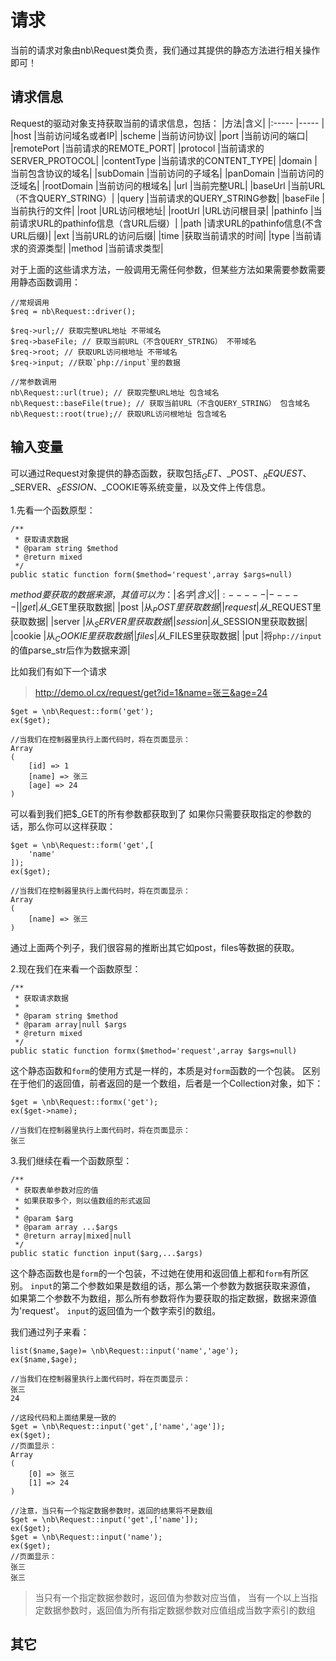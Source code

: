 # 请求
当前的请求对象由nb\\Request类负责，我们通过其提供的静态方法进行相关操作即可！

## 请求信息
Request的驱动对象支持获取当前的请求信息，包括：
|方法|含义|
|:-----  |-----  |
|host        |当前访问域名或者IP|
|scheme      |当前访问协议|
|port        |当前访问的端口|
|remotePort  |当前请求的REMOTE_PORT|
|protocol    |当前请求的SERVER_PROTOCOL|
|contentType |当前请求的CONTENT_TYPE|
|domain      |当前包含协议的域名|
|subDomain   |当前访问的子域名|
|panDomain   |当前访问的泛域名|
|rootDomain  |当前访问的根域名|
|url         |当前完整URL|
|baseUrl     |当前URL（不含QUERY_STRING）|
|query       |当前请求的QUERY_STRING参数|
|baseFile    |当前执行的文件|
|root        |URL访问根地址|
|rootUrl     |URL访问根目录|
|pathinfo    |当前请求URL的pathinfo信息（含URL后缀）|
|path        |请求URL的pathinfo信息(不含URL后缀)|
|ext         |当前URL的访问后缀|
|time        |获取当前请求的时间|
|type        |当前请求的资源类型|
|method      |当前请求类型|

对于上面的这些请求方法，一般调用无需任何参数，但某些方法如果需要参数需要用静态函数调用：
```$php
//常规调用
$req = nb\Request::driver();

$req->url;// 获取完整URL地址 不带域名
$req->baseFile; // 获取当前URL（不含QUERY_STRING） 不带域名
$req->root; // 获取URL访问根地址 不带域名
$req->input; //获取`php://input`里的数据

//常参数调用
nb\Request::url(true); // 获取完整URL地址 包含域名
nb\Request::baseFile(true); // 获取当前URL（不含QUERY_STRING） 包含域名
nb\Request::root(true);// 获取URL访问根地址 包含域名
```

## 输入变量

可以通过Request对象提供的静态函数，获取包括$_GET、$_POST、$_REQUEST、$_SERVER、$_SESSION、$_COOKIE等系统变量，以及文件上传信息。

1.先看一个函数原型：
```$php
/**
 * 获取请求数据
 * @param string $method
 * @return mixed
 */
public static function form($method='request',array $args=null)
```
$method要获取的数据来源，其值可以为：
|名字|含义|
|:-----  |-----  |
|get      |从$_GET里获取数据|
|post     |从$_POST里获取数据|
|request  |从$_REQUEST里获取数据|
|server   |从$_SERVER里获取数据|
|session  |从$_SESSION里获取数据|
|cookie   |从$_COOKIE里获取数据|
|files    |从$_FILES里获取数据|
|put      |将`php://input`的值parse_str后作为数据来源|

比如我们有如下一个请求
> http://demo.ol.cx/request/get?id=1&name=张三&age=24

```$php
$get = \nb\Request::form('get');
ex($get);

//当我们在控制器里执行上面代码时，将在页面显示：
Array
(
    [id] => 1
    [name] => 张三
    [age] => 24
)

```
可以看到我们把$_GET的所有参数都获取到了
如果你只需要获取指定的参数的话，那么你可以这样获取：

```$php
$get = \nb\Request::form('get',[
    'name'
]);
ex($get);

//当我们在控制器里执行上面代码时，将在页面显示：
Array
(
    [name] => 张三
)

```
通过上面两个列子，我们很容易的推断出其它如post，files等数据的获取。

2.现在我们在来看一个函数原型：
```$php
/**
 * 获取请求数据
 *
 * @param string $method
 * @param array|null $args
 * @return mixed
 */
public static function formx($method='request',array $args=null)
```
这个静态函数和`form`的使用方式是一样的，本质是对`form`函数的一个包装。
区别在于他们的返回值，前者返回的是一个数组，后者是一个Collection对象，如下：
```$php
$get = \nb\Request::formx('get');
ex($get->name);

//当我们在控制器里执行上面代码时，将在页面显示：
张三

```

3.我们继续在看一个函数原型：
```$php
/**
 * 获取表单参数对应的值
 * 如果获取多个，则以值数组的形式返回
 *
 * @param $arg
 * @param array ...$args
 * @return array|mixed|null
 */
public static function input($arg,...$args)
```
这个静态函数也是`form`的一个包装，不过她在使用和返回值上都和`form`有所区别。
`input`的第二个参数如果是数组的话，那么第一个参数为数据获取来源值，
如果第二个参数不为数组，那么所有参数将作为要获取的指定数据，数据来源值为'request'。
`input`的返回值为一个数字索引的数组。

我们通过列子来看：
```$php
list($name,$age)= \nb\Request::input('name','age');
ex($name,$age);

//当我们在控制器里执行上面代码时，将在页面显示：
张三
24

//这段代码和上面结果是一致的
$get = \nb\Request::input('get',['name','age']);
ex($get);
//页面显示：
Array
(
    [0] => 张三
    [1] => 24
)

//注意，当只有一个指定数据参数时，返回的结果将不是数组
$get = \nb\Request::input('get',['name']);
ex($get);
$get = \nb\Request::input('name');
ex($get);
//页面显示：
张三
张三
```
> 当只有一个指定数据参数时，返回值为参数对应当值，
> 当有一个以上当指定数据参数时，返回值为所有指定数据参数对应值组成当数字索引的数组

## 其它